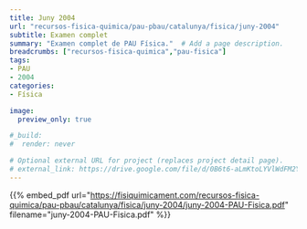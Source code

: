 ```yaml
---
title: Juny 2004
url: "recursos-fisica-quimica/pau-pbau/catalunya/fisica/juny-2004"
subtitle: Examen complet
summary: "Examen complet de PAU Física."  # Add a page description.
breadcrumbs: ["recursos-fisica-quimica","pau-fisica"]
tags:
- PAU
- 2004
categories:
- Física

image:
  preview_only: true

#_build:
#  render: never

# Optional external URL for project (replaces project detail page).
# external_link: https://drive.google.com/file/d/0B6t6-aLmKtoLYVlWdFM2Ym5fV28/view
---
```


{{% embed_pdf url="https://fisiquimicament.com/recursos-fisica-quimica/pau-pbau/catalunya/fisica/juny-2004/juny-2004-PAU-Fisica.pdf" filename="juny-2004-PAU-Fisica.pdf" %}}
